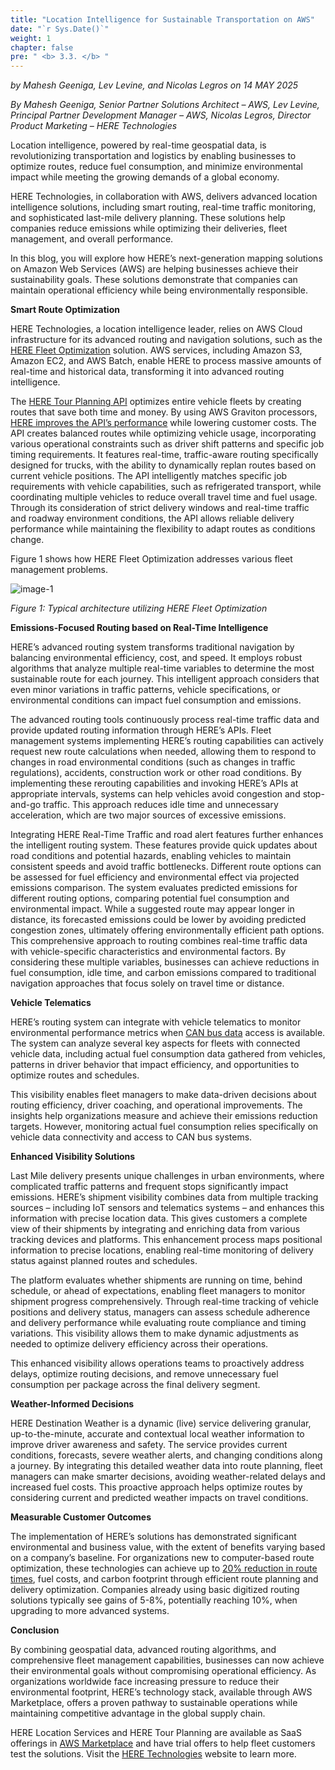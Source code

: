 ```yaml
---
title: "Location Intelligence for Sustainable Transportation on AWS"
date: "`r Sys.Date()`"
weight: 1
chapter: false
pre: " <b> 3.3. </b> "
---
```


*by Mahesh Geeniga, Lev Levine, and Nicolas Legros on 14 MAY 2025*

*By Mahesh Geeniga, Senior Partner Solutions Architect – AWS, Lev Levine, Principal Partner Development Manager – AWS, Nicolas Legros, Director Product Marketing – HERE Technologies*

Location intelligence, powered by real-time geospatial data, is revolutionizing transportation and logistics by enabling businesses to optimize routes, reduce fuel consumption, and minimize environmental impact while meeting the growing demands of a global economy.

HERE Technologies, in collaboration with AWS, delivers advanced location intelligence solutions, including smart routing, real-time traffic monitoring, and sophisticated last-mile delivery planning. These solutions help companies reduce emissions while optimizing their deliveries, fleet management, and overall performance.

In this blog, you will explore how HERE’s next-generation mapping solutions on Amazon Web Services (AWS) are helping businesses achieve their sustainability goals. These solutions demonstrate that companies can maintain operational efficiency while being environmentally responsible.

**Smart Route Optimization**

HERE Technologies, a location intelligence leader, relies on AWS Cloud infrastructure for its advanced routing and navigation solutions, such as the [HERE Fleet Optimization](https://aws.amazon.com/marketplace/seller-profile?id=cc033bc0-fe05-4d79-ba58-9a132b1fe9d3) solution. AWS services, including Amazon S3, Amazon EC2, and AWS Batch, enable HERE to process massive amounts of real-time and historical data, transforming it into advanced routing intelligence.

The [HERE Tour Planning API](https://aws.amazon.com/marketplace/pp/prodview-izb3zaa6bhepo) optimizes entire vehicle fleets by creating routes that save both time and money. By using AWS Graviton processors, [HERE improves the API’s performance](https://aws.amazon.com/solutions/case-studies/here-technologies-case-study/) while lowering customer costs. The API creates balanced routes while optimizing vehicle usage, incorporating various operational constraints such as driver shift patterns and specific job timing requirements. It features real-time, traffic-aware routing specifically designed for trucks, with the ability to dynamically replan routes based on current vehicle positions. The API intelligently matches specific job requirements with vehicle capabilities, such as refrigerated transport, while coordinating multiple vehicles to reduce overall travel time and fuel usage. Through its consideration of strict delivery windows and real-time traffic and roadway environment conditions, the API allows reliable delivery performance while maintaining the flexibility to adapt routes as conditions change.

Figure 1 shows how HERE Fleet Optimization addresses various fleet management problems.

![image-1](images/3-BlogsTranslated/3.3-/image-1.png)

*Figure 1: Typical architecture utilizing HERE Fleet Optimization*

**Emissions-Focused Routing based on Real-Time Intelligence**

HERE’s advanced routing system transforms traditional navigation by balancing environmental efficiency, cost, and speed. It employs robust algorithms that analyze multiple real-time variables to determine the most sustainable route for each journey. This intelligent approach considers that even minor variations in traffic patterns, vehicle specifications, or environmental conditions can impact fuel consumption and emissions.

The advanced routing tools continuously process real-time traffic data and provide updated routing information through HERE’s APIs. Fleet management systems implementing HERE’s routing capabilities can actively request new route calculations when needed, allowing them to respond to changes in road environmental conditions (such as changes in traffic regulations), accidents, construction work or other road conditions. By implementing these rerouting capabilities and invoking HERE’s APIs at appropriate intervals, systems can help vehicles avoid congestion and stop-and-go traffic. This approach reduces idle time and unnecessary acceleration, which are two major sources of excessive emissions.

Integrating HERE Real-Time Traffic and road alert features further enhances the intelligent routing system. These features provide quick updates about road conditions and potential hazards, enabling vehicles to maintain consistent speeds and avoid traffic bottlenecks. Different route options can be assessed for fuel efficiency and environmental effect via projected emissions comparison. The system evaluates predicted emissions for different routing options, comparing potential fuel consumption and environmental impact. While a suggested route may appear longer in distance, its forecasted emissions could be lower by avoiding predicted congestion zones, ultimately offering environmentally efficient path options. This comprehensive approach to routing combines real-time traffic data with vehicle-specific characteristics and environmental factors. By considering these multiple variables, businesses can achieve reductions in fuel consumption, idle time, and carbon emissions compared to traditional navigation approaches that focus solely on travel time or distance.

**Vehicle Telematics**

HERE’s routing system can integrate with vehicle telematics to monitor environmental performance metrics when [CAN bus data](https://en.wikipedia.org/wiki/CAN_bus) access is available. The system can analyze several key aspects for fleets with connected vehicle data, including actual fuel consumption data gathered from vehicles, patterns in driver behavior that impact efficiency, and opportunities to optimize routes and schedules.

This visibility enables fleet managers to make data-driven decisions about routing efficiency, driver coaching, and operational improvements. The insights help organizations measure and achieve their emissions reduction targets. However, monitoring actual fuel consumption relies specifically on vehicle data connectivity and access to CAN bus systems.

**Enhanced Visibility Solutions**

Last Mile delivery presents unique challenges in urban environments, where complicated traffic patterns and frequent stops significantly impact emissions. HERE’s shipment visibility combines data from multiple tracking sources – including IoT sensors and telematics systems – and enhances this information with precise location data. This gives customers a complete view of their shipments by integrating and enriching data from various tracking devices and platforms. This enhancement process maps positional information to precise locations, enabling real-time monitoring of delivery status against planned routes and schedules.

The platform evaluates whether shipments are running on time, behind schedule, or ahead of expectations, enabling fleet managers to monitor shipment progress comprehensively. Through real-time tracking of vehicle positions and delivery status, managers can assess schedule adherence and delivery performance while evaluating route compliance and timing variations. This visibility allows them to make dynamic adjustments as needed to optimize delivery efficiency across their operations.

This enhanced visibility allows operations teams to proactively address delays, optimize routing decisions, and remove unnecessary fuel consumption per package across the final delivery segment.

**Weather-Informed Decisions**

HERE Destination Weather is a dynamic (live) service delivering granular, up-to-the-minute, accurate and contextual local weather information to improve driver awareness and safety. The service provides current conditions, forecasts, severe weather alerts, and changing conditions along a journey. By integrating this detailed weather data into route planning, fleet managers can make smarter decisions, avoiding weather-related delays and increased fuel costs. This proactive approach helps optimize routes by considering current and predicted weather impacts on travel conditions.

**Measurable Customer Outcomes**

The implementation of HERE’s solutions has demonstrated significant environmental and business value, with the extent of benefits varying based on a company’s baseline. For organizations new to computer-based route optimization, these technologies can achieve up to [20% reduction in route times](https://aws.amazon.com/partners/success/kovix-here-technologies/), fuel costs, and carbon footprint through efficient route planning and delivery optimization. Companies already using basic digitized routing solutions typically see gains of 5-8%, potentially reaching 10%, when upgrading to more advanced systems.

**Conclusion**

By combining geospatial data, advanced routing algorithms, and comprehensive fleet management capabilities, businesses can now achieve their environmental goals without compromising operational efficiency. As organizations worldwide face increasing pressure to reduce their environmental footprint, HERE’s technology stack, available through AWS Marketplace, offers a proven pathway to sustainable operations while maintaining competitive advantage in the global supply chain.

HERE Location Services and HERE Tour Planning are available as SaaS offerings in [AWS Marketplace](https://aws.amazon.com/marketplace/seller-profile?id=cc033bc0-fe05-4d79-ba58-9a132b1fe9d3) and have trial offers to help fleet customers test the solutions. Visit the [HERE Technologies](https://www.here.com/) website to learn more.